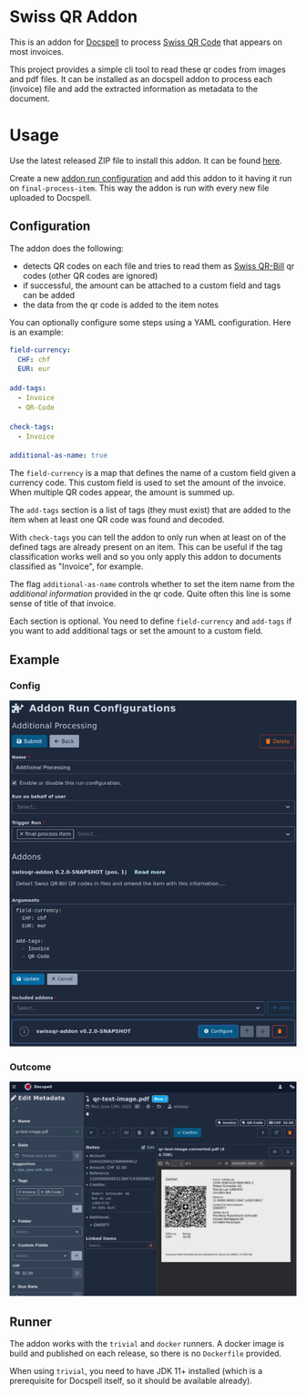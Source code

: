 # Swiss QR Addon

This is an addon for [Docspell](https://docspell.org) to process
[Swiss QR
Code](https://www.paymentstandards.ch/dam/downloads/ig-qr-bill-en.pdf)
that appears on most invoices.

This project provides a simple cli tool to read these qr codes from
images and pdf files. It can be installed as an docspell addon to
process each (invoice) file and add the extracted information as
metadata to the document.

# Usage

Use the latest released ZIP file to install this addon. It can be found
[here](https://github.com/docspell/swiss-qr-addon/releases/latest).

Create a new [addon run
configuration](https://docspell.org/docs/addons/using/#run-configuration)
and add this addon to it having it run on `final-process-item`. This
way the addon is run with every new file uploaded to Docspell.

## Configuration

The addon does the following:

- detects QR codes on each file and tries to read them as [Swiss
  QR-Bill](https://www.paymentstandards.ch/dam/downloads/ig-qr-bill-en.pdf)
  qr codes (other QR codes are ignored)
- if successful, the amount can be attached to a custom field and tags can be added
- the data from the qr code is added to the item notes

You can optionally configure some steps using a YAML configuration.
Here is an example:

```yaml
field-currency:
  CHF: chf
  EUR: eur

add-tags:
  - Invoice
  - QR-Code

check-tags:
  - Invoice

additional-as-name: true
```

The `field-currency` is a map that defines the name of a custom field
given a currency code. This custom field is used to set the amount of
the invoice. When multiple QR codes appear, the amount is summed up.

The `add-tags` section is a list of tags (they must exist) that are
added to the item when at least one QR code was found and decoded.

With `check-tags` you can tell the addon to only run when at least on
of the defined tags are already present on an item. This can be useful
if the tag classification works well and so you only apply this addon
to documents classified as "Invoice", for example.

The flag `additional-as-name` controls whether to set the item name
from the _additional information_ provided in the qr code. Quite often
this line is some sense of title of that invoice.

Each section is optional. You need to define `field-currency` and
`add-tags` if you want to add additional tags or set the amount to a
custom field.

## Example

### Config
![run-config](screenshots/addon-run-config.png)


### Outcome
![document](screenshots/addon-example-doc.png)


## Runner

The addon works with the `trivial` and `docker` runners. A docker
image is build and published on each release, so there is no
`Dockerfile` provided.

When using `trivial`, you need to have JDK 11+ installed (which is a
prerequisite for Docspell itself, so it should be available already).
